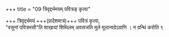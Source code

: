 +++
title = "09 त्रिवृद्दर्भमयम् पवित्रङ् कृत्वा"

+++
त्रिवृद्दर्भमयं +++(प्रादेशमात्रं)+++ पवित्रं कृत्वा,  
"वसूनां पवित्रमसी"ति शाखायां शिथिलम् अवसजति मूले मूलान्यग्रेऽग्राणि । न ग्रन्थिं करोति ९  
